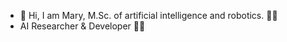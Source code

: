 - 👋 Hi, I am Mary, M.Sc. of artificial intelligence and robotics. 🧑‍🎓
- AI Researcher & Developer  🧑‍💻
<!---
madarvishian/madarvishian is a ✨ special ✨ repository because its `README.md` (this file) appears on your GitHub profile.
You can click the Preview link to take a look at your changes.
--->
